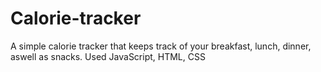 # Calorie-tracker
A simple calorie tracker that keeps track of your breakfast, lunch, dinner, aswell as snacks. Used JavaScript, HTML, CSS
